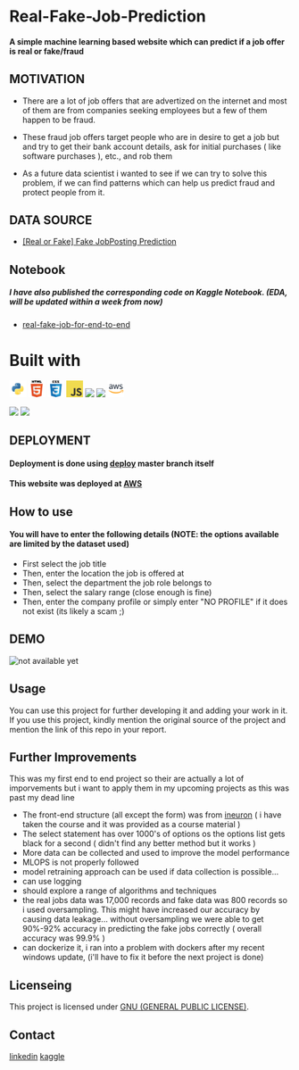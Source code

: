 # Real-Fake-Job-Prediction
#### A simple machine learning based website which can predict if a job offer is real or fake/fraud

## MOTIVATION

- There are a lot of job offers that are advertized on the internet and most of them are from companies seeking employees but a few of them happen to be fraud.

- These fraud job offers target people who are in desire to get a job but and try to get their bank account details, ask for initial purchases ( like software purchases ), etc., and rob them

- As a future data scientist i wanted to see if we can try to solve this problem, if we can find patterns which can help us predict fraud and protect people from it.

## DATA SOURCE
- [ [Real or Fake] Fake JobPosting Prediction ](https://www.kaggle.com/shivamb/real-or-fake-fake-jobposting-prediction)

## Notebook
##### I have also published the corresponding code on Kaggle Notebook. (EDA, will be updated within a week from now)
- [real-fake-job-for-end-to-end](https://www.kaggle.com/jackfroster/real-fake-job-for-end-to-end)

# Built with
<code><img height="30" src="https://raw.githubusercontent.com/github/explore/80688e429a7d4ef2fca1e82350fe8e3517d3494d/topics/python/python.png"></code>
<code><img height="30" src="https://raw.githubusercontent.com/github/explore/80688e429a7d4ef2fca1e82350fe8e3517d3494d/topics/html/html.png"></code>
<code><img height="30" src="https://raw.githubusercontent.com/github/explore/80688e429a7d4ef2fca1e82350fe8e3517d3494d/topics/css/css.png"></code>
<code><img height="30" src="https://raw.githubusercontent.com/github/explore/80688e429a7d4ef2fca1e82350fe8e3517d3494d/topics/javascript/javascript.png"></code>
<code><img height="30" src="https://github.com/tomchen/stack-icons/raw/master/logos/bootstrap.svg"></code>
<code><img height="30" src="https://symbols.getvecta.com/stencil_80/56_flask.3a79b5a056.jpg"></code>
<code><img height="30" src="https://raw.githubusercontent.com/github/explore/fbceb94436312b6dacde68d122a5b9c7d11f9524/topics/aws/aws.png"></code>

<code><img height="30" src="https://raw.githubusercontent.com/pandas-dev/pandas/761bceb77d44aa63b71dda43ca46e8fd4b9d7422/web/pandas/static/img/pandas.svg"></code>
<code><img height="30" src="https://upload.wikimedia.org/wikipedia/commons/thumb/0/05/Scikit_learn_logo_small.svg/1280px-Scikit_learn_logo_small.svg.png"></code>

## DEPLOYMENT
#### Deployment is done using [deploy](https://github.com/Jack8861/Real-Fake-Job-Prediction/) master branch itself
#### This website was deployed at [AWS](https://aws.amazon.com/)

## How to use
#### You will have to enter the following details (NOTE: the options available are limited by the dataset used)
- First select the job title
- Then, enter the location the job is offered at 
- Then, select the department the job role belongs to
- Then, select the salary range (close enough is fine)
- Then, enter the company profile or simply enter "NO PROFILE" if it does not exist (its likely a scam ;)

## DEMO

![not available yet]()

## Usage
You can use this project for further developing it and adding your work in it. If you use this project, kindly mention the original source of the project and mention the link of this repo in your report.

## Further Improvements
This was my first end to end project so their are actually a lot of imporvements but i want to apply them in my upcoming projects as this was past my dead line

- The front-end structure (all except the form) was from [ineuron](https://ineuron.ai/) ( i have taken the course and it was provided as a course material )
- The select statement has over 1000's of options os the options list gets black for a second ( didn't find any better method but it works )	
- More data can be collected and used to improve the model performance
- MLOPS is not properly followed
- model retraining approach can be used if data collection is possible...
- can use logging
- should explore a range of algorithms and techniques
- the real jobs data was 17,000 records and fake data was 800 records so i used oversampling. This might have increased our accuracy by causing data leakage... without oversampling we were able to get 90%-92% accuracy in predicting the fake jobs correctly ( overall accuracy was 99.9% )
- can dockerize it, i ran into a problem with dockers after my recent windows update, (i'll have to fix it before the next project is done)

## Licenseing 
This project is licensed under [GNU (GENERAL PUBLIC LICENSE)]().

## Contact

[linkedin](https://www.linkedin.com/in/syed-rahim-saqib-2505221b5)
[kaggle](https://www.kaggle.com/jackfroster)
